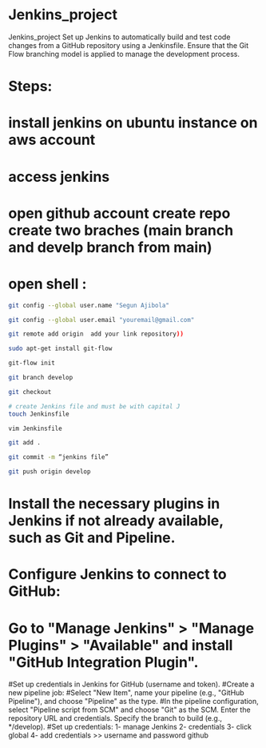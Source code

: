 # Jenkins_project
Jenkins_project
Set up Jenkins to automatically build and test code changes from a GitHub repository using a Jenkinsfile. Ensure that the Git Flow branching model is applied to manage the development process.
# Steps:
# install jenkins on ubuntu instance on aws account
# access jenkins 
# open github account create repo create two braches (main branch and develp branch from main)
# open shell :
```bash
git config --global user.name "Segun Ajibola"
```
```bash
git config --global user.email "youremail@gmail.com"
```
```bash
git remote add origin  add your link repository))
```
```bash
sudo apt-get install git-flow
```
```bash
git-flow init
```
```bash
git branch develop
```
```bash
git checkout
```
```bash
# create Jenkins file and must be with capital J
touch Jenkinsfile
```
```bash
vim Jenkinsfile
```
```bash
git add .
```
```bash
git commit -m “jenkins file”
```
```bash
git push origin develop
```
# Install the necessary plugins in Jenkins if not already available, such as Git and Pipeline.
# Configure Jenkins to connect to GitHub:
# Go to "Manage Jenkins" > "Manage Plugins" > "Available" and install "GitHub Integration Plugin".
#Set up credentials in Jenkins for GitHub (username and token).
#Create a new pipeline job:
#Select "New Item", name your pipeline (e.g., "GitHub Pipeline"), and choose "Pipeline" as the type.
#In the pipeline configuration, select "Pipeline script from SCM" and choose "Git" as the SCM.
Enter the repository URL and credentials.
Specify the branch to build (e.g., */develop).
#Set up credentials:
1- manage Jenkins 
2- credentials 
3- click global 
4- add credentials >> username and password github
